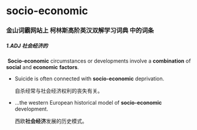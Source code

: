 #  socio-economic

### 金山词霸网站上 柯林斯高阶英汉双解学习词典 中的词条

##### 1.ADJ 社会经济的

​	**Socio-economic** circumstances or developments involve a **combination** of **social** and **economic** **factors**.

- Suicide is often connected with **socio-economic** deprivation.

  自杀经常与社会经济权利的丧失有关。

- ...the western European historical model of **socio-economic** development.

  西欧**社会经济**发展的历史模式。
